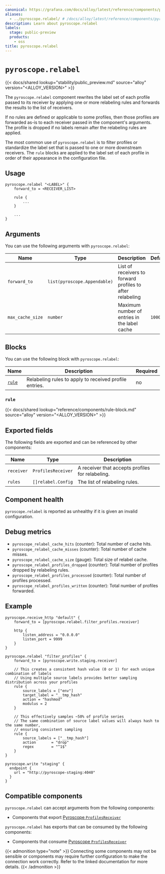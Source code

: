 ```yaml
---
canonical: https://grafana.com/docs/alloy/latest/reference/components/pyroscope/pyroscope.relabel/
aliases:
  - ../pyroscope.relabel/ # /docs/alloy/latest/reference/components/pyroscope.relabel/
description: Learn about pyroscope.relabel
labels:
  stage: public-preview
  products:
    - oss
title: pyroscope.relabel
---
```


# `pyroscope.relabel`

{{< docs/shared lookup="stability/public_preview.md" source="alloy" version="<ALLOY_VERSION>" >}}

The `pyroscope.relabel` component rewrites the label set of each profile passed to its receiver by applying one or more relabeling rules and forwards the results to the list of receivers.

If no rules are defined or applicable to some profiles, then those profiles are forwarded as-is to each receiver passed in the component's arguments. 
The profile is dropped if no labels remain after the relabeling rules are applied.

The most common use of `pyroscope.relabel` is to filter profiles or standardize the label set that is passed to one or more downstream receivers.
The `rule` blocks are applied to the label set of each profile in order of their appearance in the configuration file.

## Usage

```alloy
pyroscope.relabel "<LABEL>" {
    forward_to = <RECEIVER_LIST>

    rule {
        ...
    }

    ...
}
```

## Arguments

You can use the following arguments with `pyroscope.relabel`:

| Name             | Type                         | Description                                               | Default | Required |
| ---------------- | ---------------------------- | --------------------------------------------------------- | ------- | -------- |
| `forward_to`     | `list(pyroscope.Appendable)` | List of receivers to forward profiles to after relabeling |         | yes      |
| `max_cache_size` | `number`                     | Maximum number of entries in the label cache              | `10000` | no       |

## Blocks

You can use the following block with `pyroscope.relabel`:

|      Name      |                      Description                       | Required |
| -------------- | ------------------------------------------------------ | -------- |
| [`rule`][rule] | Relabeling rules to apply to received profile entries. | no       |

[rule]: #rule

### `rule`

{{< docs/shared lookup="reference/components/rule-block.md" source="alloy" version="<ALLOY_VERSION>" >}}

## Exported fields

The following fields are exported and can be referenced by other components:

| Name       | Type               | Description                                      |
| ---------- | ------------------ | ------------------------------------------------ |
| `receiver` | `ProfilesReceiver` | A receiver that accepts profiles for relabeling. |
| `rules`    | `[]relabel.Config` | The list of relabeling rules.                    |

## Component health

`pyroscope.relabel` is reported as unhealthy if it is given an invalid configuration.

## Debug metrics

* `pyroscope_relabel_cache_hits` (counter): Total number of cache hits.
* `pyroscope_relabel_cache_misses` (counter): Total number of cache misses.
* `pyroscope_relabel_cache_size` (gauge): Total size of relabel cache.
* `pyroscope_relabel_profiles_dropped` (counter): Total number of profiles dropped by relabeling rules.
* `pyroscope_relabel_profiles_processed` (counter): Total number of profiles processed.
* `pyroscope_relabel_profiles_written` (counter): Total number of profiles forwarded.

## Example

```alloy
pyroscope.receive_http "default" {
    forward_to = [pyroscope.relabel.filter_profiles.receiver]

    http {
        listen_address = "0.0.0.0"
        listen_port = 9999
    }
}

pyroscope.relabel "filter_profiles" {
    forward_to = [pyroscope.write.staging.receiver]

    // This creates a consistent hash value (0 or 1) for each unique combination of labels
    // Using multiple source labels provides better sampling distribution across your profiles
    rule {
        source_labels = ["env"]
        target_label = "__tmp_hash"
        action = "hashmod"
        modulus = 2
    }

    // This effectively samples ~50% of profile series
    // The same combination of source label values will always hash to the same number,
    // ensuring consistent sampling
    rule {
        source_labels = ["__tmp_hash"]
        action       = "drop"
        regex        = "^1$"
    }
}

pyroscope.write "staging" {
  endpoint {
    url = "http://pyroscope-staging:4040"
  }
}
```

<!-- START GENERATED COMPATIBLE COMPONENTS -->

## Compatible components

`pyroscope.relabel` can accept arguments from the following components:

- Components that export [Pyroscope `ProfilesReceiver`](../../../compatibility/#pyroscope-profilesreceiver-exporters)

`pyroscope.relabel` has exports that can be consumed by the following components:

- Components that consume [Pyroscope `ProfilesReceiver`](../../../compatibility/#pyroscope-profilesreceiver-consumers)

{{< admonition type="note" >}}
Connecting some components may not be sensible or components may require further configuration to make the connection work correctly.
Refer to the linked documentation for more details.
{{< /admonition >}}

<!-- END GENERATED COMPATIBLE COMPONENTS -->
